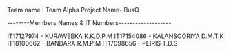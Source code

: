 Team name : Team Alpha
Project Name- BusQ

--------Members Names & IT Numbers-------------------

IT17127974 - KURAWEEKA K.K.D.P.M
IT17154086 - KALANSOORIYA D.M.T.K
IT18100662 - BANDARA R.M.P.M
IT17098656 - PEIRIS T.D.S
